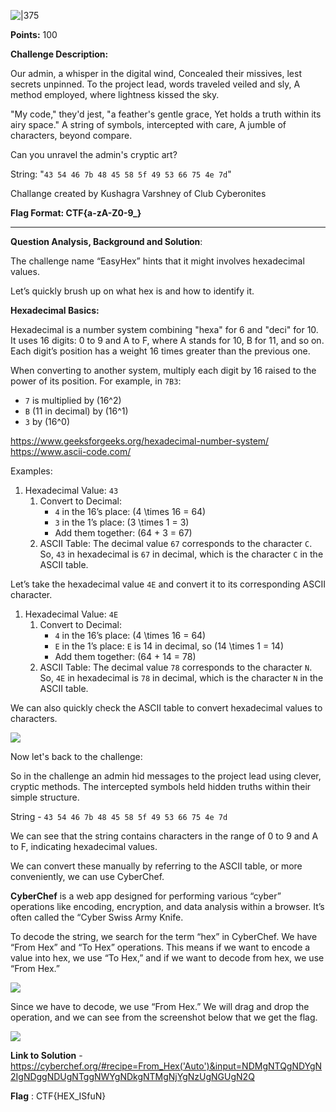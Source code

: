 
![|375](https://i.imgur.com/WGBlEtJ.png)

**Points:** 100

**Challenge Description:**

Our admin, a whisper in the digital wind, Concealed their missives, lest secrets unpinned. To the project lead, words traveled veiled and sly, A method employed, where lightness kissed the sky.

"My code," they'd jest, "a feather's gentle grace, Yet holds a truth within its airy space." A string of symbols, intercepted with care, A jumble of characters, beyond compare.

Can you unravel the admin's cryptic art?

String: "`43 54 46 7b 48 45 58 5f 49 53 66 75 4e 7d`"

Challange created by Kushagra Varshney of Club Cyberonites

**Flag Format: CTF{a-zA-Z0-9_}**

---

**Question Analysis, Background and Solution**:

The challenge name “EasyHex” hints that it might involves hexadecimal values.

Let’s quickly brush up on what hex is and how to identify it.

**Hexadecimal Basics:**

Hexadecimal is a number system combining "hexa" for 6 and "deci" for 10. It uses 16 digits: 0 to 9 and A to F, where A stands for 10, B for 11, and so on. Each digit’s position has a weight 16 times greater than the previous one.

When converting to another system, multiply each digit by 16 raised to the power of its position. For example, in `7B3`:

- `7` is multiplied by (16^2)
- `B` (11 in decimal) by (16^1)
- `3` by (16^0)

https://www.geeksforgeeks.org/hexadecimal-number-system/
https://www.ascii-code.com/

Examples:

1. Hexadecimal Value: `43`
	1. Convert to Decimal:
	    - `4` in the 16’s place: (4 \times 16 = 64)
	    - `3` in the 1’s place: (3 \times 1 = 3)
	    - Add them together: (64 + 3 = 67)
	2. ASCII Table: The decimal value `67` corresponds to the character `C`.
	So, `43` in hexadecimal is `67` in decimal, which is the character `C` in the ASCII table.


Let’s take the hexadecimal value `4E` and convert it to its corresponding ASCII character.

1. Hexadecimal Value: `4E`
	1. Convert to Decimal:
	    - `4` in the 16’s place: (4 \times 16 = 64)
	    - `E` in the 1’s place: `E` is 14 in decimal, so (14 \times 1 = 14)
	    - Add them together: (64 + 14 = 78)
	2. ASCII Table: The decimal value `78` corresponds to the character `N`.
	So, `4E` in hexadecimal is `78` in decimal, which is the character `N` in the ASCII table.

We can also quickly check the ASCII table to convert hexadecimal values to characters.

![](https://i.imgur.com/51aqvvz.png)


Now let's back to the challenge:

So in the challenge an admin hid messages to the project lead using clever, cryptic methods. The intercepted symbols held hidden truths within their simple structure.

String -  `43 54 46 7b 48 45 58 5f 49 53 66 75 4e 7d`

We can see that the string contains characters in the range of 0 to 9 and A to F, indicating hexadecimal values.

We can convert these manually by referring to the ASCII table, or more conveniently, we can use CyberChef.

**CyberChef** is a web app designed for performing various “cyber” operations like encoding, encryption, and data analysis within a browser. It’s often called the “Cyber Swiss Army Knife.

To decode the string, we search for the term “hex” in CyberChef. We have “From Hex” and “To Hex” operations. This means if we want to encode a value into hex, we use “To Hex,” and if we want to decode from hex, we use “From Hex.”

![](https://i.imgur.com/EKtae8f.png)

Since we have to decode, we use “From Hex.” We will drag and drop the operation, and we can see from the screenshot below that we get the flag.

![](https://i.imgur.com/Urf1odU.png)

**Link to Solution** - https://cyberchef.org/#recipe=From_Hex('Auto')&input=NDMgNTQgNDYgN2IgNDggNDUgNTggNWYgNDkgNTMgNjYgNzUgNGUgN2Q

**Flag** : CTF{HEX_ISfuN}
